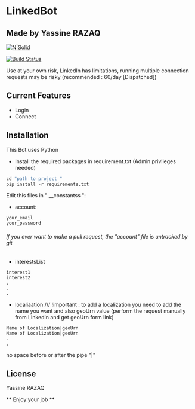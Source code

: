 # LinkedBot
## Made by Yassine RAZAQ

[![N|Solid](https://cldup.com/dTxpPi9lDf.thumb.png)](https://github.com/razaq-yassine)

[![Build Status](https://travis-ci.org/joemccann/dillinger.svg?branch=master)](https://github.com/razaq-yassine)

Use at your own risk, LinkedIn has limitations, running multiple connection requests may be risky (recommended : 60/day [Dispatched])

## Current Features

- Login
- Connect

## Installation

This Bot uses Python

- Install the required packages in requirement.txt (Admin privileges needed)

```py
cd "path to project "
pip install -r requirements.txt
```

 Edit this files in " __constantss ":
- account:
```
your_email
your_password
```
###### If you ever want to make a pull request, the "account" file is untracked by git
- interestsList
```
interest1
interest2
.
.
.
```
- localiaation
/// !important : to add a localization you need to add the name you want and also geoUrn value
(perform the request manually from LinkedIn and get geoUrn form link)
```
Name of Localization|geoUrn
Name of Localization|geoUrn
.
.
```
no space before or after the pipe "|"

## License

Yassine RAZAQ

** Enjoy your job **
